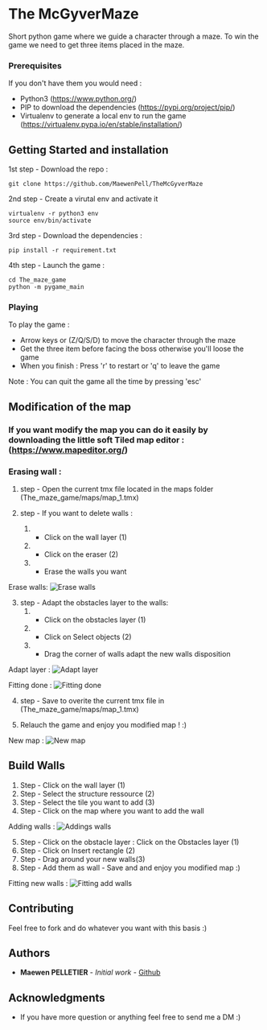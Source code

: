 # The McGyverMaze

Short python game where we guide a character through a maze. To win the game we need to get three items placed in the maze.

### Prerequisites

If you don't have them you would need :
- Python3 (https://www.python.org/)
- PIP to download the dependencies (https://pypi.org/project/pip/)
- Virtualenv to generate a local env to run the game (https://virtualenv.pypa.io/en/stable/installation/)

## Getting Started and installation

1st step - Download the repo :
```
git clone https://github.com/MaewenPell/TheMcGyverMaze
```

2nd step - Create a virutal env and activate it
```
virtualenv -r python3 env
source env/bin/activate
```

3rd step - Download the dependencies :
```
pip install -r requirement.txt
```

4th step - Launch the game :
```
cd The_maze_game
python -m pygame_main
```

### Playing

To play the game :

- Arrow keys or (Z/Q/S/D) to move the character through the maze
- Get the three item before facing the boss otherwise you'll loose the game
- When you finish : Press 'r' to restart or 'q' to leave the game

Note : You can quit the game all the time by pressing 'esc'

## Modification of the map 

### If you want modify the map you can do it easily by downloading the little soft Tiled map editor : (https://www.mapeditor.org/)

### Erasing wall : 

1. step - Open the current tmx file located in the maps folder (The_maze_game/maps/map_1.tmx)

1. step - If you want to delete walls : 
    1. - Click on the wall layer (1)
    1. - Click on the eraser (2)
    1. - Erase the walls you want 

Erase walls: ![Erase walls](https://i.postimg.cc/3rGJywSM/Erase.png√)

3. step - Adapt the obstacles layer to the walls:
    1. - Click on the obstacles layer (1)
    1. - Click on Select objects (2)
    1. - Drag the corner of walls adapt the new walls disposition

Adapt layer : ![Adapt layer](https://i.postimg.cc/d3vJG23h/Fit-walls.png)

Fitting done : ![Fitting done](https://i.postimg.cc/rs0FVVDJ/new-fitting.png)

4. step - Save to overite the current tmx file in (The_maze_game/maps/map_1.tmx)

5. Relauch the game and enjoy you modified map ! :)

New map : ![New map](https://i.postimg.cc/02p3FznC/modified-map.png)

## Build Walls

1. Step - Click on the wall layer (1)
1. Step - Select the structure ressource (2)
1. Step - Select the tile you want to add (3)
1. Step - Click on the map where you want to add the wall

Adding walls : ![Addings walls](https://i.postimg.cc/tJhsFdjf/Addings-walls.png)


5. Step - Click on the obstacle layer : Click on the Obstacles layer (1)
6. Step - Click on Insert rectangle (2)
7. Step - Drag around your new walls(3)
8. Step - Add them as wall - Save and and enjoy you modified map :)

Fitting new walls : ![Fitting add walls](https://i.postimg.cc/jCYnwgnB/adding-walls.png)


## Contributing

Feel free to fork and do whatever you want with this basis :) 

## Authors

* **Maewen PELLETIER** - *Initial work* - [Github](https://github.com/MaewenPell)

## Acknowledgments

* If you have more question or anything feel free to send me a DM :)

